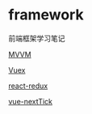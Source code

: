# framework
前端框架学习笔记

[MVVM](./mvvm.md)

[Vuex](./vuex.md)

[react-redux](./react_redux.md)

[vue-nextTick](./vue_next_tick.md)